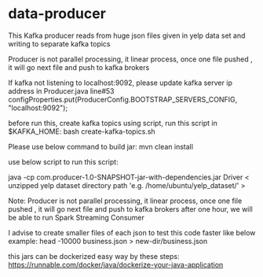 # data-producer

This Kafka producer reads from huge json files given in yelp data set and writing to separate kafka topics

Producer is not parallel processing, it linear process, once one file pushed , it will go next file and push to kafka brokers

If kafka not listening to localhost:9092, please update kafka server ip address in Producer.java
line#53
configProperties.put(ProducerConfig.BOOTSTRAP_SERVERS_CONFIG, "localhost:9092");

before run this, create kafka topics using script, run this script in $KAFKA_HOME:
bash create-kafka-topics.sh

Please use below command to build jar:
mvn clean install 

use below script to run this script:

java -cp com.producer-1.0-SNAPSHOT-jar-with-dependencies.jar Driver < unzipped yelp dataset directory path 'e.g. /home/ubuntu/yelp_dataset/'  >

Note:
Producer is not parallel processing, it linear process, once one file pushed , it will go next file and push to kafka brokers
after one hour, we will be able to run Spark Streaming Consumer

I advise to create smaller files of each json to test this code faster like below example:
head -10000 business.json > new-dir/business.json

this jars can be dockerized easy way by these steps:
https://runnable.com/docker/java/dockerize-your-java-application


